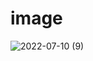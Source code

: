 # image
![2022-07-10 (9)](https://user-images.githubusercontent.com/88508533/178124976-8e41b6ef-fdac-4ba0-961e-cbabe8ca2705.png)
